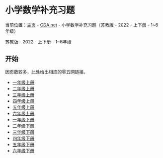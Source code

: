 # 小学数学补充习题
当前位置：[主页](https://miner233.github.io/cda/home) - [CDA.net](https://miner233.github.io/cda/app) - 小学数学补充习题（苏教版 - 2022 - 上下册 - 1~6年级）

苏教版 - 2022 - 上下册 - 1~6年级
## 开始
因页数较多，此处给出相应的零五网链接。
* [一年级上册](https://www.05wang.com/thread-2094-1-1.html)
* [二年级上册](https://www.05wang.com/thread-1818-1-1.html)
* [三年级上册](https://www.05wang.com/thread-957871-1-1.html)
* [四年级上册](https://www.05wang.com/thread-900-1-1.html)
* [五年级上册](https://www.05wang.com/thread-944-1-1.html)
* [六年级上册](https://www.05wang.com/thread-973-1-1.html)
* [一年级下册](https://www.05wang.com/thread-2094-1-1.html)
* [二年级下册](https://www.05wang.com/thread-1818-1-1.html)
* [三年级下册](https://www.05wang.com/thread-957871-1-1.html)
* [四年级下册](https://www.05wang.com/thread-900-1-1.html)
* [五年级下册](https://www.05wang.com/thread-944-1-1.html)
* [六年级下册](https://www.05wang.com/thread-973-1-1.html)
